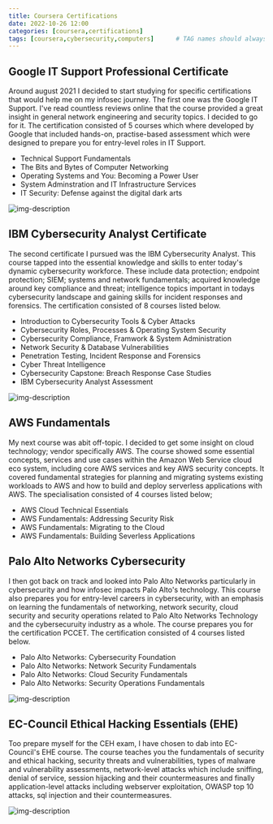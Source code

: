 ```yaml
---
title: Coursera Certifications
date: 2022-10-26 12:00
categories: [coursera,certifications]
tags: [coursera,cybersecurity,computers]      # TAG names should always be lowercase
---
```


## Google IT Support Professional Certificate

Around august 2021 I decided to start studying for specific certifications that would help me on my infosec journey. The first one was the Google IT Support. I've read countless reviews online that the course provided a great insight in general network engineering and security topics. I decided to go for it. The certification consisted of 5 courses which where developed by Google that included hands-on, practise-based assessment which were designed to prepare you for entry-level roles in IT Support.

* Technical Support Fundamentals
* The Bits and Bytes of Computer Networking
* Operating Systems and You: Becoming a Power User
* System Adminstration and IT Infrastructure Services
* IT Security: Defense against the digital dark arts

![img-description](https://s3.amazonaws.com/coursera_assets/meta_images/generated/CERTIFICATE_LANDING_PAGE/CERTIFICATE_LANDING_PAGE~87CQ5NQLQ47L/CERTIFICATE_LANDING_PAGE~87CQ5NQLQ47L.jpeg)

## IBM Cybersecurity Analyst Certificate

The second certificate I pursued was the IBM Cybersecurity Analyst. This course tapped into the essential knowledge and skills to enter today's dynamic cybersecurity workforce. These include data protection; endpoint protection; SIEM; systems and network fundamentals; acquired knowledge around key compliance and threat; intelligence topics important in todays cybersecurity landscape and gaining skills for incident responses and forensics. The certification consisted of 8 courses listed below.

* Introduction to Cybersecurity Tools & Cyber Attacks
* Cybersecurity Roles, Processes & Operating System Security 
* Cybersecurity Compliance, Framwork & System Administration
* Network Security & Database Vulnerabilities
* Penetration Testing, Incident Response and Forensics
* Cyber Threat Intelligence
* Cybersecurity Capstone: Breach Response Case Studies
* IBM Cybersecurity Analyst Assessment

![img-description](https://s3.amazonaws.com/coursera_assets/meta_images/generated/CERTIFICATE_LANDING_PAGE/CERTIFICATE_LANDING_PAGE~S5GMAFLEVFS8/CERTIFICATE_LANDING_PAGE~S5GMAFLEVFS8.jpeg)

## AWS Fundamentals

My next course was abit off-topic. I decided to get some insight on cloud technology; vendor specifically AWS. The course showed some essential concepts, services and use cases within the Amazon Web Service cloud eco system, including core AWS services and key AWS security concepts. It covered fundamental strategies for planning and migrating systems existing workloads to AWS and how to build and deploy serverless applications with AWS. The specialisation consisted of 4 courses listed below;

* AWS Cloud Technical Essentials 
* AWS Fundamentals: Addressing Security Risk
* AWS Fundamentals: Migrating to the Cloud
* AWS Fundamentals: Building Severless Applications

## Palo Alto Networks Cybersecurity

I then got back on track and looked into Palo Alto Networks particularly in cybersecurity and how infosec impacts Palo Alto's technology. This course also prepares you for entry-level careers in cybersecurity, with an emphasis on learning the fundamentals of networking, network security, cloud security and security operations related to Palo Alto Networks Technology and the cybersecuruity industry as a whole. The course prepares you for the certification PCCET. The certification consisted of 4 courses listed below.

* Palo Alto Networks: Cybersecurity Foundation
* Palo Alto Networks: Network Security Fundamentals
* Palo Alto Networks: Cloud Security Fundamentals
* Palo Alto Networks: Security Operations Fundamentals

![img-description](https://s3.amazonaws.com/coursera_assets/meta_images/generated/CERTIFICATE_LANDING_PAGE/CERTIFICATE_LANDING_PAGE~6RPWN62BWSKC/CERTIFICATE_LANDING_PAGE~6RPWN62BWSKC.jpeg)

## EC-Council Ethical Hacking Essentials (EHE)

Too prepare myself for the CEH exam, I have chosen to dab into EC-Council's EHE course. The course teaches you the fundamentals of security and ethical hacking, security threats and vulnerabilities, types of malware and vulnerability assessments, network-level attacks which include sniffing, denial of service, session hijacking and their countermeasures and finally application-level attacks including webserver exploitation, OWASP top 10 attacks, sql injection and their countermeasures.

![img-description](https://s3.amazonaws.com/coursera_assets/meta_images/generated/CERTIFICATE_LANDING_PAGE/CERTIFICATE_LANDING_PAGE~QFRBYFSUZYUM/CERTIFICATE_LANDING_PAGE~QFRBYFSUZYUM.jpeg)
